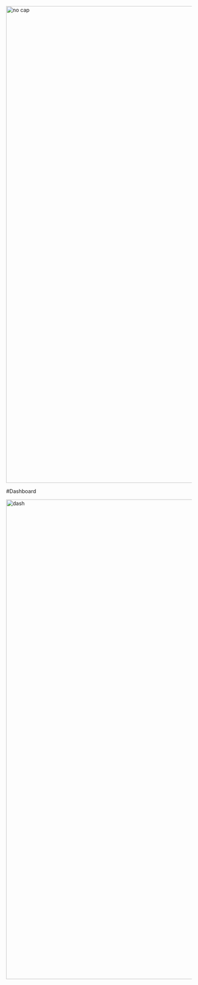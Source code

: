 
<img width="1295" alt="no cap" src="https://github.com/user-attachments/assets/88253c70-e8f3-47f1-89ee-32b64d0a90c5" />



#Dashboard

<img width="1303" alt="dash" src="https://github.com/user-attachments/assets/502a72f6-4fc4-416e-bcbc-bc93d05b3224" />
